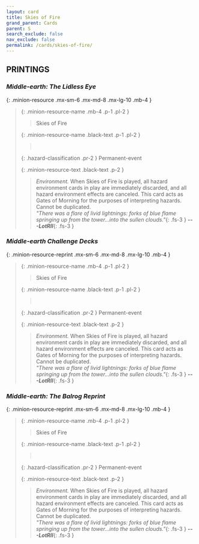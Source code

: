 ```yaml
---
layout: card
title: Skies of Fire
grand_parent: Cards
parent: S
search_exclude: false
nav_exclude: false
permalink: /cards/skies-of-fire/
---
```


## PRINTINGS


### _Middle-earth: The Lidless Eye_

{: .minion-resource .mx-sm-6 .mx-md-8 .mx-lg-10 .mb-4 }
> {: .minion-resource-name .mb-4 .p-1 .pl-2 }
> > <div class="hazard-mp"></div>
> > <div class="card-name">Skies of Fire</div>
>
> {: .minion-resource-name .black-text .p-1 .pl-2 }
> > &nbsp;
>
> {: .hazard-classification .pr-2 }
> Permanent-event
>
> {: .minion-resource-text .black-text .p-2 }
> > _Environment._ When Skies of Fire is played, all hazard environment cards in play are immediately discarded, and all hazard environment effects are canceled. This card acts as Gates of Morning for the purposes of interpreting hazards. Cannot be duplicated. <br>_"There was a flare of livid lightnings: forks of blue flame springing up from the tower...into the sullen clouds."_{: .fs-3 } ***---&#65279;LotRII***{: .fs-3 } 
> 

### _Middle-earth Challenge Decks_

{: .minion-resource-reprint .mx-sm-6 .mx-md-8 .mx-lg-10 .mb-4 }
> {: .minion-resource-name .mb-4 .p-1 .pl-2 }
> > <div class="hazard-mp"></div>
> > <div class="card-name">Skies of Fire</div>
>
> {: .minion-resource-name .black-text .p-1 .pl-2 }
> > &nbsp;
>
> {: .hazard-classification .pr-2 }
> Permanent-event
>
> {: .minion-resource-text .black-text .p-2 }
> > _Environment._ When Skies of Fire is played, all hazard environment cards in play are immediately discarded, and all hazard environment effects are canceled. This card acts as Gates of Morning for the purposes of interpreting hazards. Cannot be duplicated. <br>_"There was a flare of livid lightnings: forks of blue flame springing up from the tower...into the sullen clouds."_{: .fs-3 } ***---&#65279;LotRII***{: .fs-3 } 
> 

### _Middle-earth: The Balrog Reprint_

{: .minion-resource-reprint .mx-sm-6 .mx-md-8 .mx-lg-10 .mb-4 }
> {: .minion-resource-name .mb-4 .p-1 .pl-2 }
> > <div class="hazard-mp"></div>
> > <div class="card-name">Skies of Fire</div>
>
> {: .minion-resource-name .black-text .p-1 .pl-2 }
> > &nbsp;
>
> {: .hazard-classification .pr-2 }
> Permanent-event
>
> {: .minion-resource-text .black-text .p-2 }
> > _Environment._ When Skies of Fire is played, all hazard environment cards in play are immediately discarded, and all hazard environment effects are canceled. This card acts as Gates of Morning for the purposes of interpreting hazards. Cannot be duplicated. <br>_"There was a flare of livid lightnings: forks of blue flame springing up from the tower...into the sullen clouds."_{: .fs-3 } ***---&#65279;LotRII***{: .fs-3 } 
> 
